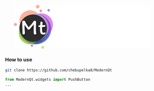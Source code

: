 <p align="center">
    <img src="Logo.png">
</p>

<h3>How to use</h3>

```sh
git clone https://github.com/chebupelka8/ModernQt
```

```python
from ModernQt.widgets import PushButton
...
```
